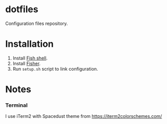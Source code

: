 # dotfiles

Configuration files repository.

# Installation

1. Install [Fish shell](https://fishshell.com/).
2. Install [Fisher](https://github.com/jorgebucaran/fisher).
3. Run `setup.sh` script to link configuration.

# Notes

### Terminal

I use iTerm2 with Spacedust theme from https://iterm2colorschemes.com/

